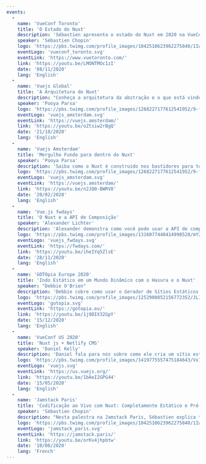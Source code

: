 ```yaml
---
events:
  -
    name: 'VueConf Toronto'
    title: 'O Estado do Nuxt'
    description: 'Sébastien apresenta o estado do Nuxt em 2020 na VueConf Toronto'
    speaker: 'Sébastien Chopin'
    logo: 'https://pbs.twimg.com/profile_images/1042510623962275840/1Iw_Mvud_400x400.jpg'
    eventLogo: 'vueconf_toronto.svg'
    eventLink: 'https://www.vuetoronto.com/'
    link: 'https://youtu.be/LMONTMOc1zI'
    date: '08/11/2020'
    lang: 'English'
  -
    name: 'Vuejs Global'
    title: 'A Arquitetura do Nuxt'
    description: "Conheça a arquitetura da abstração e o que está vindo com o Nuxt 3 com o Pooya"
    speaker: 'Pooya Parsa'
    logo: 'https://pbs.twimg.com/profile_images/1268227177612541952/9-fujxqt_400x400.jpg'
    eventLogo: 'vuejs_amsterdam.svg'
    eventLink: 'https://vuejs.amsterdam/'
    link: 'https://youtu.be/oZtsiw2rBgQ'
    date: '21/10/2020'
    lang: 'English'
  -
    name: 'Vuejs Amsterdam'
    title: 'Mergulho Fundo para dentro do Nuxt'
    speaker: 'Pooya Parsa'
    description: 'Saiba como o Nuxt é construido nos bastidores para tornar ele modular e acomodar um grande conjunto de casos de uso'
    logo: 'https://pbs.twimg.com/profile_images/1268227177612541952/9-fujxqt_400x400.jpg'
    eventLogo: 'vuejs_amsterdam.svg'
    eventLink: 'https://vuejs.amsterdam/'
    link: 'https://youtu.be/n2JQ0-BWRV8'
    date: '20/02/2020'
    lang: 'English'
  -
    name: 'Vue.js fwdays'
    title: 'O Nuxt e a API de Composição'
    speaker: 'Alexander Lichter'
    description: 'Alexander demonstra como você pode usar a API de composição dentro do Nuxt a partir de hoje, e quais benefícios ela pode trazer.'
    logo: 'https://pbs.twimg.com/profile_images/1316077440414998528/mY2rcM7__400x400.jpg'
    eventLogo: 'vuejs_fwdays.svg'
    eventLink: 'https://fwdays.com/'
    link: 'https://youtu.be/iheIYq5ZlsE'
    date: '28/11/2020'
    lang: 'English'
  -
    name: 'GOTOpia Europe 2020'
    title: 'Indo Estático em um Mundo Dinâmico com o Hasura e o Nuxt'
    speaker: "Debbie O'Brien"
    description: 'Debbie cobre como usar o Gerador de Sítios Estáticos do Nuxt com o Hasura, desde a configuração de seu destino, adicionando a consulta ao Nuxt para exibir os seus dados com o Apollo e GraphQL, como definir um gatilho que aciona um desdobrar do seu sítio na mudança de conteúdo visto que sítios estáticos precisam ser re-desdobrados na mudança de conteúdo.'
    logo: 'https://pbs.twimg.com/profile_images/1252900852156772352/JLIVJ-TC_400x400.jpg'
    eventLogo: 'gotopia.svg'
    eventLink: 'https://gotopia.eu/'
    link: 'https://youtu.be/1j9DIX32GpY'
    date: '15/12/2020'
    lang: 'English'
  -
    name: 'VueConf US 2020'
    title: 'Nuxt js + Netlify CMS'
    speaker: 'Daniel Kelly'
    description: 'Daniel fala para nós sobre como ele cria um sítio estático surpreendentemente dinâmico usando o Nuxt e Netlify CMS.'
    logo: 'https://pbs.twimg.com/profile_images/1419775557475184643/Vx7ZKWL5_400x400.jpg'
    eventLogo: 'vuejs.svg'
    eventLink: 'https://us.vuejs.org/'
    link: 'https://youtu.be/1bAeI2GPG44'
    date: '15/05/2020'
    lang: 'English'
  -
    name: 'Jamstack Paris'
    title: 'Codificação ao Vivo com Nuxt: Completamente Estático e Pré-visualização ao Vivo com o Strapi'
    speaker: 'Sébastien Chopin'
    description: "Nesta palestra na Jamstack Paris, Sébastien explica tudo sobre completamente estática do Nuxt e o uso do modo de pré-visualização ao vivo."
    logo: 'https://pbs.twimg.com/profile_images/1042510623962275840/1Iw_Mvud_400x400.jpg'
    eventLogo: 'jamstack_paris.svg'
    eventLink: 'https://jamstack.paris/'
    link: 'https://youtu.be/orKv4jhpbtw'
    date: '10/08/2020'
    lang: 'French'
---
```

